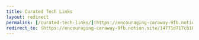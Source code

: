 ```yaml
---
title: Curated Tech Links
layout: redirect
permalink: [/curated-tech-links/](https://encouraging-caraway-9fb.notion.site/14771d717cb180f0bcbbd383eb31bf70)
redirect_to: (https://encouraging-caraway-9fb.notion.site/14771d717cb180f0bcbbd383eb31bf70
---
```

